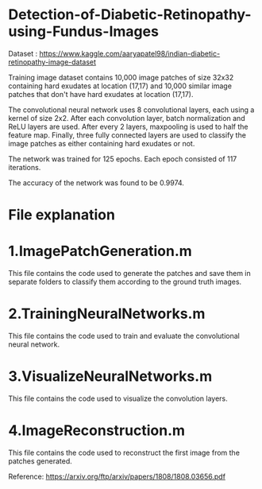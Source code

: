 # Detection-of-Diabetic-Retinopathy-using-Fundus-Images
Dataset : https://www.kaggle.com/aaryapatel98/indian-diabetic-retinopathy-image-dataset

Training image dataset contains 10,000 image patches of size 32x32 containing hard exudates at location (17,17) and 10,000 similar image patches that don't have hard exudates at location (17,17).

The convolutional neural network uses 8 convolutional layers, each using a kernel of size 2x2. After each convolution layer, batch normalization and ReLU layers are used. After every 2 layers, maxpooling is used to half the feature map. Finally, three fully connected layers are used to classify the image patches as either containing hard exudates or not.

The network was trained for 125 epochs. Each epoch consisted of 117 iterations.

The accuracy of the network was found to be 0.9974.

# File explanation
# 1.ImagePatchGeneration.m
This file contains the code used to generate the patches and save them in separate folders to classify them according to the ground truth images.

# 2.TrainingNeuralNetworks.m
This file contains the code used to train and evaluate the convolutional neural network.

# 3.VisualizeNeuralNetworks.m
This file contains the code used to visualize the convolution layers.

# 4.ImageReconstruction.m
This file contains the code used to reconstruct the first image from the patches generated.

Reference: https://arxiv.org/ftp/arxiv/papers/1808/1808.03656.pdf
